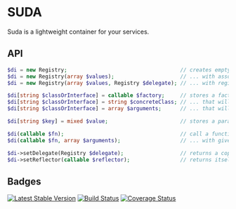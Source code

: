 SUDA
====

Suda is a lightweight container for your services.

API
---

```php
$di = new Registry;                                    // creates empty registry
$di = new Registry(array $values);                     // ... with assoc-array containing values or factories
$di = new Registry(array $values, Registry $delegate); // ... with registry to delegate dependencies

$di[string $classOrInterface] = callable $factory;     // stores a factory for abstract
$di[string $classOrInterface] = string $concreteClass; // ... that will make $concreteClass for $classOrInterface
$di[string $classOrInterface] = array $arguments;      // ... that will make $classOrInterface with given $arguments

$di[string $key] = mixed $value;                       // stores a parameter

$di(callable $fn);                                     // call a function resolving it's parameters
$di(callable $fn, array $arguments);                   // ... with given arguments

$di->setDelegate(Registry $delegate);                  // returns a copy of itself with given delegate
$di->setReflector(callable $reflector);                // returns itself with Reflection cache function
```

Badges
------

[![Latest Stable Version](https://poser.pugx.org/guide42/suda/v/stable.svg)](https://packagist.org/packages/guide42/suda)
[![Build Status](https://travis-ci.org/guide42/suda.svg?branch=master)](https://travis-ci.org/guide42/suda)
[![Coverage Status](https://coveralls.io/repos/github/guide42/suda/badge.svg?branch=master)](https://coveralls.io/github/guide42/suda)
